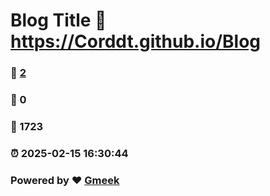 # Blog Title :link: https://Corddt.github.io/Blog 
### :page_facing_up: [2](https://Corddt.github.io/Blog/tag.html) 
### :speech_balloon: 0 
### :hibiscus: 1723 
### :alarm_clock: 2025-02-15 16:30:44 
### Powered by :heart: [Gmeek](https://github.com/Meekdai/Gmeek)
